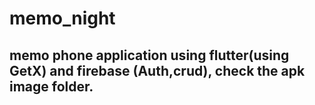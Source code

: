 # memo_night
## memo phone application using flutter(using GetX) and firebase (Auth,crud), check the apk image folder.